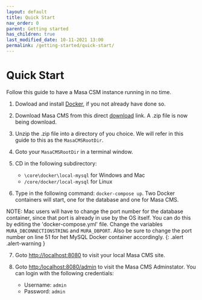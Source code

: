 ```yaml
---
layout: default
title: Quick Start
nav_order: 0
parent: Getting started
has_children: true
last_modified_date: 10-11-2021 13:00
permalink: /getting-started/quick-start/
---
```


# Quick Start 

Follow this guide to have a Masa CSM instance running in no time.

1. Dowload and install [Docker](https://www.docker.com/get-started), if you not already have done so.

2. Download Masa CMS from this direct [download](https://github.com/MasaCMS/MasaCMS/archive/refs/heads/main.zip) link.
A .zip file is now being download.

3.  Unzip the .zip file into a directory of you choice. We will refer in this guide to this as the `MasaCMSRootDir`.

4. Goto your `MasaCMSRootDir` in a terminal window.

5. CD in the following subdirectory:
    * `\core\docker\local-mysql` for Windows and Mac
    * `/core/docker/local-mysql` for Linux 

6.  Type in the following command:  `docker-compose up`.
Two Docker containers will start, one for the database and one for Masa CMS.

   NOTE: Mac users will have to change the port number for the database container, since that port is already in use by the OS itself. You can do this by editing the 'docker-compose.yml' file. Change the variables `MURA_DBCONNECTIONSTRING` and `MURA_DBPORT`. Also be sure to change the port number on line 51 for het MySQL Docker container accordingly.
   {: .alert .alert-warning }

7. Goto [http://localhost:8080](http://localhost:8080) to visit your local Masa CMS site.

8. Goto [http:/localhost:8080/admin](http:/localhost:8080/admin) to visit the Masa CMS Adminstator. You can login with the following credentials:
    * Username: `admin`
    * Password: `admin`